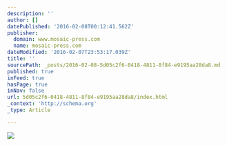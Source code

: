 ```yaml
---
description: ''
author: []
datePublished: '2016-02-08T00:12:41.562Z'
publisher:
  domain: www.mosaic-press.com
  name: mosaic-press.com
dateModified: '2016-02-07T23:53:17.039Z'
title: ''
sourcePath: _posts/2016-02-08-5d05c2f6-0418-4811-8f84-e9195aa28da8.md
published: true
inFeed: true
hasPage: true
inNav: false
url: 5d05c2f6-0418-4811-8f84-e9195aa28da8/index.html
_context: 'http://schema.org'
_type: Article

---
```

![](http://www.mosaic-press.com/newwp/wp-content/uploads/2015/12/cover.png)